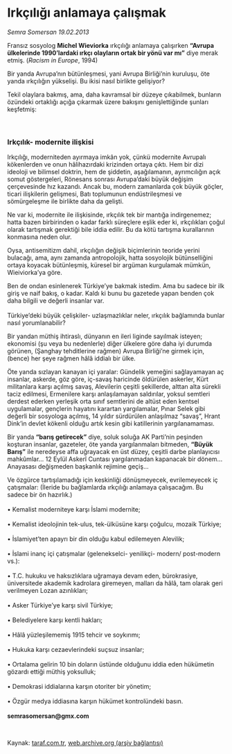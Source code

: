 # Irkçılığı anlamaya çalışmak

*Semra Somersan 19.02.2013*

<div class="yazi"><p>Fransız sosyolog <b>Michel Wieviorka</b> ırkçılığı anlamaya çalışırken <b>“Avrupa ülkelerinde 1990’lardaki ırkçı olayların ortak bir yönü var mı”</b> diye merak etmiş. (<i>Racism in Europe</i>, 1994)</p>
<p>Bir yanda Avrupa’nın bütünleşmesi, yani Avrupa Birliği’nin kuruluşu, öte yanda ırkçılığın yükselişi. Bu ikisi nasıl birlikte gelişiyor? </p>
<p>Tekil olaylara bakmış, ama, daha kavramsal bir düzeye çıkabilmek, bunların özündeki ortaklığı açığa çıkarmak üzere bakışını genişlettiğinde şunları keşfetmiş:<br/><br/><br/></p>
<h3>Irkçılık- modernite ilişkisi</h3>
<p>Irkçılığı, moderniteden ayırmaya imkân yok, çünkü modernite Avrupalı kökenlerden ve onun hâlihazırdaki krizinden ortaya çıktı. Hem bir dizi ideoloji ve bilimsel doktrin, hem de şiddetin, aşağılamanın, ayrımcılığın açık somut göstergeleri, Rönesans sonrası Avrupa’daki büyük değişim çerçevesinde hız kazandı. Ancak bu, modern zamanlarda çok büyük göçler, ticari ilişkilerin gelişmesi, Batı toplumunun endüstrileşmesi ve sömürgeleşme ile birlikte daha da gelişti.</p>
<p>Ne var ki, modernite ile ilişkisinde, ırkçılık tek bir mantığa indirgenemez; hatta bazen birbirinden o kadar farklı süreçlere eşlik eder ki, ırkçılıkları çoğul olarak tartışmak gerektiği bile iddia edilir. Bu da kötü tartışma kurallarının konmasına neden olur.</p>
<p>Oysa, antisemitizm dahil, ırkçılığın değişik biçimlerinin teoride yerini bulacağı, ama, aynı zamanda antropolojik, hatta sosyolojik bütünselliğini ortaya koyacak bütünleşmiş, küresel bir argüman kurgulamak mümkün, Wieiviorka’ya göre. </p>
<p>Ben de ondan esinlenerek Türkiye’ye bakmak istedim. Ama bu sadece bir ilk giriş ve naif bakış, o kadar. Kaldı ki bunu bu gazetede yapan benden çok daha bilgili ve değerli insanlar var.<br/><br/>Türkiye’deki büyük çelişkiler- uzlaşmazlıklar neler, ırkçılık bağlamında bunlar nasıl yorumlanabilir? </p>
<p>Bir yandan müthiş ihtiraslı, dünyanın en ileri liginde sayılmak isteyen; ekonomisi (şu veya bu nedenlerle) diğer ülkelere göre daha iyi durumda görünen, (Şanghay tehditlerine rağmen) Avrupa Birliği’ne girmek için, (bence) her şeye rağmen hâlâ iddialı bir ülke.</p>
<p>Öte yanda sızlayan kanayan içi yaralar: Gündelik yemeğini sağlayamayan aç insanlar, askerde, göz göre, iç-savaş haricinde öldürülen askerler, Kürt militanlara karşı açılmış savaş, Alevilerin çeşitli şekillerde, alttan alta sürekli taciz edilmesi, Ermenilere karşı anlaşılamayan saldırılar, yoksul semtleri derdest ederken yerleşik orta sınıf semtlerini de altüst eden kentsel uygulamalar, gençlerin hayatını karartan yargılamalar, Pınar Selek gibi değerli bir sosyologa açılmış, 14 yıldır sürdürülen anlaşılmaz “savaş”, Hrant Dink’in devlet kökenli olduğu artık kesin gibi katillerinin yargılanamaması. </p>
<p>Bir yanda <b>“barış getirecek”</b> diye, soluk soluğa AK Parti’nin peşinden koşturan insanlar, gazeteler, öte yanda yargılanmaları bitmeden, <b>“Büyük Barış”</b> ile neredeyse affa uğrayacak en üst düzey, çeşitli darbe planlayıcısı mahkûmlar... 12 Eylül Askerî Cuntası yargılanmadan kapanacak bir dönem... Anayasası değişmeden başkanlık rejimine geçiş...</p>
<p>Ve özgürce tartışılamadığı için keskinliği dönüşmeyecek, evrilemeyecek iç çatışmalar: (İleride bu bağlamlarda ırkçılığı anlamaya çalışacağım. Bu sadece bir ön hazırlık.)<br/><br/>• Kemalist moderniteye karşı İslami modernite;<br/><br/>• Kemalist ideolojinin tek-ulus, tek-ülküsüne karşı çoğulcu, mozaik Türkiye;<br/><br/>• İslamiyet’ten apayrı bir din olduğu kabul edilemeyen Alevilik; <br/><br/>• İslami inanç içi çatışmalar (gelenekselci- yenilikçi- modern/ post-modern vs.):<br/><br/>• T.C. hukuku ve haksızlıklara uğramaya devam eden, bürokrasiye, üniversitede akademik kadrolara giremeyen, malları da hâlâ, tam olarak geri verilmeyen Lozan azınlıkları;<br/><br/>• Asker Türkiye’ye karşı sivil Türkiye;<br/><br/>• Belediyelere karşı kentli hakları;<br/><br/>• Hâlâ yüzleşilememiş 1915 tehcir ve soykırımı; <br/><br/>• Hukuka karşı cezaevlerindeki suçsuz insanlar;<br/><br/>• Ortalama gelirin 10 bin doların üstünde olduğunu iddia eden hükümetin gözardı ettiği müthiş yoksulluk;<br/><br/>• Demokrasi iddialarına karşın otoriter bir yönetim;<br/><br/>• Özgür medya iddiasına karşın hükümet kontrolündeki basın.<br/><br/><b>semrasomersan@gmx.com</b></p>
<p> </p>
</div>

Kaynak: [taraf.com.tr](http://www.taraf.com.tr/semra-somersan/makale-irkciligi-anlamaya-calismak.htm), [web.archive.org (arşiv bağlantısı)](http://web.archive.org/web/20130920012455/http://www.taraf.com.tr/semra-somersan/makale-irkciligi-anlamaya-calismak.htm)
